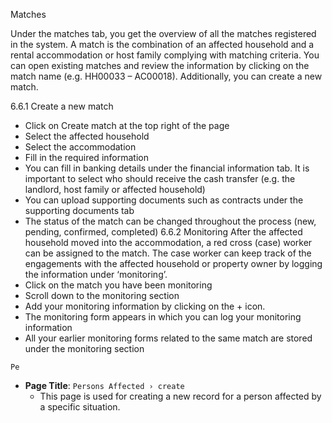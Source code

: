 Matches

Under the matches tab, you get the overview of all the matches registered in the system. A match is the combination of an affected household and a rental accommodation or host family complying with matching criteria.  You can open existing matches and review the information by clicking on the match name (e.g. HH00033 – AC00018). Additionally, you can create a new match. 


6.6.1	Create a new match
-	Click on Create match at the top right of the page 
-	Select the affected household 
-	Select the accommodation
-	Fill in the required information
-	You can fill in banking details under the financial information tab. It is important to select who should receive the cash transfer (e.g. the landlord, host family or affected household)
-	You can upload supporting documents such as contracts under the supporting documents tab
-	The status of the match can be changed throughout the process (new, pending, confirmed, completed)
6.6.2	Monitoring
After the affected household moved into the accommodation, a red cross (case) worker can be assigned to the match. The case worker can keep track of the engagements with the affected household or property owner by logging the information under ‘monitoring’. 
-	Click on the match you have been monitoring
-	Scroll down to the monitoring section
-	Add your monitoring information by clicking on the + icon. 
-	The monitoring form appears in which you can log your monitoring information 
-	All your earlier monitoring forms related to the same match are stored under the monitoring section







`Pe`

- **Page Title**: `Persons Affected › create`
  - This page is used for creating a new record for a person affected by a specific situation.
